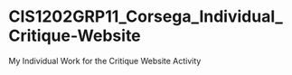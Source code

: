 # CIS1202GRP11_Corsega_Individual_Critique-Website
My Individual Work for the Critique Website Activity
